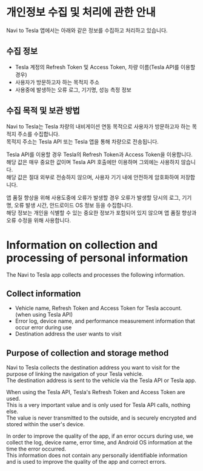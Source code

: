 # 개인정보 수집 및 처리에 관한 안내
Navi to Tesla 앱에서는 아래와 같은 정보를 수집하고 처리하고 있습니다.

## 수집 정보
- Tesla 계정의 Refresh Token 및 Access Token, 차량 이름(Tesla API를 이용할경우)
- 사용자가 방문하고자 하는 목적지 주소
- 사용중에 발생하는 오류 로그, 기기명, 성능 측정 정보

## 수집 목적 및 보관 방법
Navi to Tesla는 Tesla 차량의 내비게이션 연동 목적으로 사용자가 방문하고자 하는 목적지 주소를 수집합니다.  
목적지 주소는 Tesla API 또는 Tesla 앱을 통해 차량으로 전송됩니다.  

Tesla API를 이용할 경우 Tesla의 Refresh Token과 Access Token을 이용합니다.  
해당 값은 매우 중요한 값이며 Tesla API 호출에만 이용하며 그외에는 사용하지 않습니다.  
해당 값은 절대 외부로 전송하지 않으며, 사용자 기기 내에 안전하게 암호화하여 저장합니다.  
  
앱 품질 향상을 위해 사용도중에 오류가 발생할 경우 오류가 발생할 당시의 로그, 기기명, 오류 발생 시간, 안드로이드 OS 정보 등을 수집합니다.  
해당 정보는 개인을 식별할 수 있는 중요한 정보가 포함되어 있지 않으며 앱 품질 향상과 오류 수정을 위해 사용합니다.  



# Information on collection and processing of personal information

The Navi to Tesla app collects and processes the following information.

## Collect information
- Vehicle name, Refresh Token and Access Token for Tesla account.(when using Tesla API)  
- Error log, device name, and performance measurement information that occur error during use
- Destination address the user wants to visit  

## Purpose of collection and storage method
Navi to Tesla collects the destination address you want to visit for the purpose of linking the navigation of your Tesla vehicle.  
The destination address is sent to the vehicle via the Tesla API or Tesla app.
  
When using the Tesla API, Tesla's Refresh Token and Access Token are used.  
This is a very important value and is only used for Tesla API calls, nothing else.  
The value is never transmitted to the outside, and is securely encrypted and stored within the user's device.  

In order to improve the quality of the app, if an error occurs during use, we collect the log, device name, error time, and Android OS information at the time the error occurred.  
This information does not contain any personally identifiable information and is used to improve the quality of the app and correct errors.
